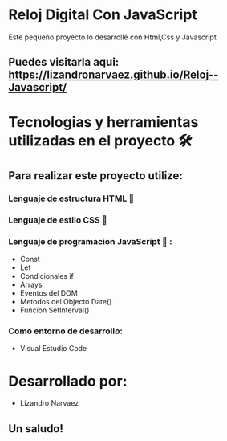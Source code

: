 # Reloj Digital Con JavaScript

Este pequeño proyecto lo desarrollé con Html,Css y Javascript

## Puedes visitarla aqui: https://lizandronarvaez.github.io/Reloj--Javascript/

# Tecnologias y herramientas utilizadas en el proyecto 🛠️

## Para realizar este proyecto utilize:

### Lenguaje de estructura HTML :closed_book:

### Lenguaje de estilo CSS :blue_book:

### Lenguaje de programacion JavaScript :ledger: :

- Const
- Let
- Condicionales if
- Arrays
- Eventos del DOM
- Metodos del Objecto Date()
- Funcion SetInterval()

### Como entorno de desarrollo:

- Visual Estudio Code

# Desarrollado por:

- Lizandro Narvaez

## Un saludo!
